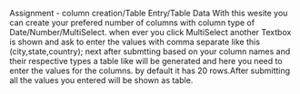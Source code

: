 Assignment - column creation/Table Entry/Table Data
With this wesite you can create your prefered number of columns with column type of Date/Number/MultiSelect.
when ever you click MultiSelect another Textbox is shown and ask to enter the values with comma separate like this (city,state,country);
next after submtting based on your column names and their respective types a table like will be generated and here you need to enter the values for the columns.
by default it has 20 rows.After submitting all the values you entered will be shown as table.


